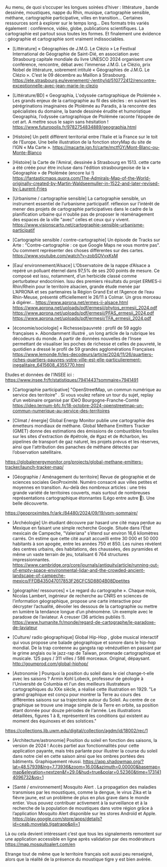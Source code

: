 Au menu, de quoi s’occuper les longues soirées d’hiver :  littérature , bande dessinée, moustiques, nappe du Rhin, musique, cartographie sensible, méthane, cartographie participative, villes en transition… Certaines ressources sont à explorer sur le temps long…
Des formats très variés également : conférence, vidéo, globe, publications scientifiques. La cartographie est partout sous toutes les formes.
Et finalement une évidence : géographie et cartographie sont vraiment indissociables.

- [Littérature] « Géographies de J.M.G. Le Clézio » Le Festival International de Géographie de Saint-Dié, en association avec Strasbourg capitale mondiale du livre UNESCO 2024 organisent une conférence, rencontre, débat avec l’immense J.M.G. Le Clézio, prix Nobel de littérature,  sobrement intitulé « Géographies de J.M.G. Le Clézio ». C’est le 09 décembre au Maillon à Strasbourg.
https://ete.strasbourg.eu/evenement/-/entity/id/510772412/rencontre-exceptionnelle-avec-jean-marie-le-clezio

- [Littérature/BD] « Geographia, L'odyssée cartographique de Ptolémée ». Les grands enjeux de la cartographie au fil des siècles : en suivant les pérégrinations imaginaires de Ptolémée au Paradis, à la rencontre des spécialistes du domaine, la bande dessinée érudite et humoristique Geographia, l’odyssée cartographique de Ptolémée raconte l’épopée de cet art. A mettre sous le sapin sans hésitation !
https://www.futuropolis.fr/9782754834889/geographia.html

- [Histoire] Un petit différent territorial entre l’Italie et la France sur le toit de l’Europe. Une belle illustration de la fonction storyMap du site de l’IGN « Ma Carte ».
https://macarte.ign.fr/carte/mctfGY/Mont-Blanc-ou-Monte-Blanco

- [Histoire] la Carte de l'Amiral,  dessinée à Strasbourg en 1513. cette carte a été créée pour être incluse dans l'édition strasbourgeoise de la « Géographie » de Ptolémée (encore lui !)
https://fantasticmaps.quora.com/The-Admirals-Map-of-the-World-originally-created-by-Martin-Waldseemuller-in-1522-and-later-revised-by-Laurent-Fries

- [Urbanisme / cartographie sensible] La cartographie sensible, un instrument essentiel de l’urbanisme participatif. réflexion sur l'intérêt de mener des projets de cartographie participatives dans le cadre de la planification urbaine qui n'oublie pas de proposer le réaménagement des espaces de la ville "avec" celles et ceux qui y vivent.
https://www.visionscarto.net/cartographie-sensible-urbanisme-participatif

- [Cartographie sensible / contre-cartographie] Un épisode de Tracks sur Arte : "Contre-cartographie : ce que Google Maps ne vous montre pas". Ou comment représenter des choses différentes sur des cartes.
https://www.youtube.com/watch?v=zobSOVvxKsM


- [Eau/ environnement/Alsace] L’Observatoire de la nappe d’Alsace a repéré un polluant éternel dans 97,5% de ses 200 points de mesure. Ce composé est issu, notamment, d’un herbicide classé comme perturbateur endocrinien. Issu des premiers résultats du projet ERMES-ii Rhin/Rhein pour le territoire alsacien, grande étude menée par L’APRONA et ses partenaires la Région Grand Est et l’Agence de l’eau Rhin-Meuse, présenté officiellement le 26/11 à Colmar. Un gros morceau à digérer…
https://www.aprona.net/ermes-ii-alsace.html
https://www.aprona.net/uploads/pdf/ermesii/phytos_ermesii_2024.pdf
https://www.aprona.net/uploads/pdf/ermesii/PFAS_ermesii_2024.pdf
https://www.aprona.net/uploads/pdf/ermesii/TFA_ermesii_2024.pdf


- [économie/sociologie] « Richesse/pauvreté : profil de 59 agglo françaises ». Abondamment illustré , un long article de la rubrique les décodeurs du monde. A partir de données nouvelles de l’Insee permettant de visualiser les poches de richesse et celles de pauvreté, le quotidien a dressé le profil de 59 grandes agglomérations Françaises
https://www.lemonde.fr/les-decodeurs/article/2024/11/26/quartiers-riches-quartiers-pauvres-votre-ville-est-elle-particulierement-inegalitaire_6415608_4355770.html

Etudes et données de l’INSEE ici : https://www.insee.fr/fr/statistiques/7941443?sommaire=7941491

- [Cartographie participative] "OpenStreetMap, un commun numérique au service des territoire" . Si vous voulez refaire un tour du sujet, replay d’un webinaire organisé par IDèO Bourgogne-Franche-Comté
https://ideo.ternum-bfc.fr/18-octobre-2024-openstreetmap-un-commun-numerique-au-service-des-territoires

- [Climat / énergie] Global Energy Monitor publie une cartographie des émetteurs mondiaux de méthane. Global Methane Emitters Tracker (GMET) donne des estimations des émissions de combustibles fossiles sur les sites d'extraction de #pétrole, de #gaz et de #charbon, les pipelines de transport de gaz naturel, les projets prévus et les réserves, ainsi que l'attribution des panaches de méthane détectés par l’observation satellitaire.

https://globalenergymonitor.org/projects/global-methane-emitters-tracker/launch-tracker-map/

- [Géographie / Aménagement du territoire] Revue de géographie et de sciences sociales GeoProximité. Numéro consacré aux villes petites et moyennes en transition. Au-delà des  nombreux articles : une très grande variété de territoires couverts, mais surtout de nombreuses représentations cartographique  étonnantes (Légo entre autre ). Une belle découverte.
 

https://geoproximites.fr/ark:/84480/2024/09/19/vpm-sommaire/

- [Archéologie] Un étudiant découvre par hasard une cité maya perdue au Mexique en faisant une simple recherche Google. Située dans l’État mexicain de Campeche, "Valeriana" s’étend sur environ 16,6 kilomètres carrés. On estime que cette cité aurait accueilli entre 30 000 et 50 000 habitants à son apogée, entre les années 750 et 850. Les ruines révèlent des centres urbains, des habitations, des chaussées, des pyramides et même un vaste terrain de jeu, totalisant 6 764 structures impressionnantes.
https://www.cambridge.org/core/journals/antiquity/article/running-out-of-empty-space-environmental-lidar-and-the-crowded-ancient-landscape-of-campeche-mexico/FFDB435047017853F26CFC5D8804B08Dpetites

- [géographie/ ressources] « Le regard du cartographe ». Chaque mois, Nicolas Lambert, ingénieur de recherche au CNRS en sciences de l’information géographique, propose une carte interactive pour décrypter l’actualité, dévoiler les dessous de la cartographie ou mettre en lumière la tendance longue d’un phénomène. Un exemple avec le paradoxe de l’aviateur. A creuser (36 articles publiés !).
https://www.humanite.fr/monde/regard-de-cartographe/le-paradoxe-de-laviateur

- [Culture/ radio géographique] Global Hip-Hop , globe musical interactif qui vous propose une balade géographique et sonore dans le hip-hop mondial. De la trap coréenne au gangsta rap vénézuélien en passant par le grime anglais ou le jazz-rap de Taïwan, promenade cartographique et musicale. 125 pays / 311 villes / 586 morceaux. Original, dépaysant.
http://goumprod.com/global-hiphop/


- [Astronomie ] Pourquoi la position du soleil dans le ciel change-t-elle avec les saisons ? Armin Kohl Lobeck, professeur de géologie à l'Université de Columbia et l'un des meilleurs illustrateurs cartographiques du XXe siècle, a réalisé cette illustration en 1929.
"Le grand graphique est conçu pour montrer la Terre au cours des différentes saisons sur sa trajectoire autour du Soleil. Au centre de ce graphique se trouve une image simple de la Terre en orbite, sa position étant donnée pour douze périodes de l'année. Les illustrations détaillées, figures 1 à 8, représentent les conditions qui existent au moment des équinoxes et des solstices."

https://collections.lib.uwm.edu/digital/collection/agdm/id/18002/rec/1

- [Architecture/astronomie] Position du soleil en fonction des saisons, la version de 2024 ! Accès partiel aux fonctionnalités pour cette application payante, mais très parlante pour illustrer la course du soleil dans notre ciel en cette saison ainsi que les ombres portées des bâtiments. Graphiquement réussi.
https://app.shadowmap.org/?lat=48.57939&lng=7.73936&zoom=16.00&azimuth=0.00000&basemap=map&elevation=nextzen&f=29.0&hud=true&polar=0.52360&time=1731414096732&vq=1


- [Santé / environnement] Mosquito Alert . La propagation des maladies transmises par les moustiques, comme la dengue, le virus Zika et la fièvre jaune, est un problème de plus en plus grave dans le monde entier. Vous pouvez contribuer activement à la surveillance et à la recherche de la population de moustiques dans votre région  grâce à l’application Mosquito Alert disponible sur les stores Androïd et Apple. 
https://play.google.com/store/apps/details?id=ceab.movelab.tigatrapp&pli=1

Là ou cela devient intéressant c’est que tous les signalements remontent sur une application accessible en ligne après validation par des modérateurs
https://map.mosquitoalert.com/en

Etrange tout de même que le territoire français soit aussi peu renseigné, alors que la réalité de la présence du moustique tigre y est bien avérée. 
